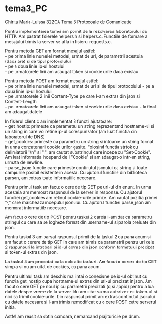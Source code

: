 # tema3_PC
Chirita Maria-Luissa 322CA
Tema 3 Protocoale de Comunicatie

Pentru implementarea temei am pornit de la rezolvarea laboratorului de HTTP.
Am pastrat fisierele helpers.h si helpers.c. Functiile de formare a mesajului
trimis la server se afla in fisierul requests.c.

Pentru metoda GET am format mesajul astfel:\
    - pe prima linie numelei metodei, urmat de url, de parametrii acestuia\
     (daca are) si de tipul protocolului\
    - pe a doua linie ip-ul hostului\
    - pe urmatoarele linii am adaugat token si cookie urile daca existau

Pentru metoda POST am format mesajul astfel:\
    - pe prima linie numelei metodei, urmat de url si de tipul protocolului
    - pe a doua linie ip-ul hostului\
    - pe urmatoarele 2 linii Content-Type pe care l-am extras din json si
      Content-Length\
    - pe urmatoarele linii am adaugat token si cookie urile daca existau
    - la final am adaugat datele

In fisierul client.c am implementat 3 functii ajutatoare:\
    - get_hostip: primeste ca parametru un string reprezentand hostname-ul
                si un string in care voi retine ip-ul corespunzator (am luat
                functia din laboratorul de DNS)\
    - get_cookies: primeste ca parametru un string si intoarce un string format
                in urma concatenarii cookie urilor gasite. Folosind functia
                strtok cu delimiatorii "\n" si ";", am cautat substringul care
                incepe cu "Set-Cookie". Am luat informatia incepand de l "Cookie"
                si am adaugat-o intr-un string, urmata de newline.\
    - parse_json: functie care primeste continutul jsonului ca string si toate
                campurile posibil existente in acesta. Cu ajutorul functiile din
                biblioteca parson, am extras toate informatiile necesare.

Pentru primul task am facut o cere de tip GET pe url-ul din enunt. In urma
acesteia am memorat raspunsul de la server in response. Cu ajutorul functiei
get_cookies am retinut cookie-urile primite. Am cautat pozitia primei "{" care
marcheaza inceputul jsonului. Cu ajutorul functiei parse_json am memorat
informatiile necesare.

Am facut o cere de tip POST pentru taskul 2 careia i-am dat ca parametru
stringul cu care sa se logheze format din username-ul si parola preluate din
json.

Pentru taskul 3 am parsat raspunsul primit de la taskul 2 ca pana acum si am
facut o cerere de tip GET in care am trimis ca parametrii pentru url cele 2
raspunsuri la intrebari si id-ul extras din json conform formatului precizat si
token-ul extras din json.

La taskul 4 am procedat ca la celelalte taskuri. Am facut o cerere de tip GET
simpla si nu am uitat de cookies, ca pana acum.

Pentru ultimul task am deschis mai intai o conexiune pe ip-ul obtinut cu functia
get_hostip dupa hostname-ul extras din url-ul precizat in json. Am facut o cere
GET pe noul ip cu parametrii precizati (q si appid) pentru a lua datele despre
vreme de la server. Nu am uitat sa ma autorizez cu token-ul si nici sa trimit
cookie-urile. Din raspunsul primit am extras continutul jsonului cu datele
necesare si l-am trimis nemodificat cu o cere POST catre serverul initial.

Astfel am reusit sa obtin comoara, nemancand prajituricile pe drum.
